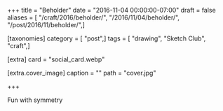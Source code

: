 +++
title = "Beholder"
date = "2016-11-04 00:00:00-07:00"
draft = false
aliases = [ "/craft/2016/beholder/", "/2016/11/04/beholder/", "/post/2016/11/beholder/",]

[taxonomies]
category = [ "post",]
tags = [ "drawing", "Sketch Club", "craft",]

[extra]
card = "social_card.webp"

[extra.cover_image]
caption = ""
path = "cover.jpg"

+++

Fun with symmetry